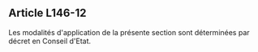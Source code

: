 ## Article L146-12

Les modalités d'application de la présente section sont déterminées par décret en Conseil d'Etat.

